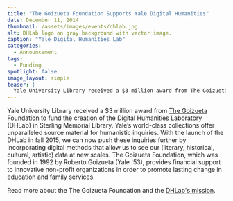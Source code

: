 ```yaml
---
title: "The Goizueta Foundation Supports Yale Digital Humanities"
date: December 11, 2014
thumbnail: /assets/images/events/dhlab.jpg
alt: DHLab logo on gray background with vector image.
caption: "Yale Digital Humanities Lab"
categories:
  - Announcement
tags:
  - Funding
spotlight: false 
image_layout: simple
teaser: |
  Yale University Library received a $3 million award from The Goizueta Foundation to fund the creation of the Digital Humanities Laboratory (DHLab) in Sterling Memorial Library. Yale’s world-class...
---
```


Yale University Library received a $3 million award from [The Goizueta Foundation](http://www.goizuetafoundation.org/) to fund the creation of the Digital Humanities Laboratory (DHLab) in Sterling Memorial Library. Yale’s world-class collections offer unparalleled source material for humanistic inquiries. With the launch of the DHLab in fall 2015, we can now push these inquiries further by incorporating digital methods that allow us to see our (literary, historical, cultural, artistic) data at new scales. The Goizueta Foundation, which was founded in 1992 by Roberto Goizueta (Yale '53), provides financial support to innovative non-profit organizations in order to promote lasting change in education and family services.
   
Read more about the The Goizueta Foundation and the [DHLab's mission](http://news.yale.edu/2014/12/11/goizueta-foundation-supports-creation-digital-humanities-laboratory-yale).